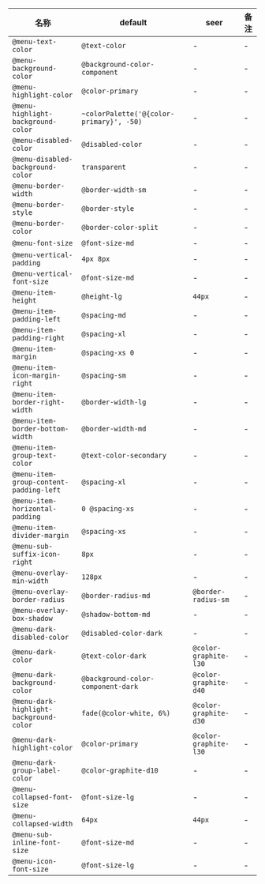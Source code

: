 | 名称 | default | seer | 备注 |
| --- | --- | --- | --- |
| `@menu-text-color` | `@text-color` | - | - |
| `@menu-background-color` | `@background-color-component` | - | - |
| `@menu-highlight-color` | `@color-primary` | - | - |
| `@menu-highlight-background-color` | `~colorPalette('@{color-primary}', -50) ` | - | - |
| `@menu-disabled-color` | `@disabled-color` | - | - |
| `@menu-disabled-background-color` | `transparent` | - | - |
| `@menu-border-width` | `@border-width-sm` | - | - |
| `@menu-border-style` | `@border-style` | - | - |
| `@menu-border-color` | `@border-color-split` | - | - |
| `@menu-font-size` | `@font-size-md` | - | - |
| `@menu-vertical-padding` | `4px 8px` | - | - |
| `@menu-vertical-font-size` | `@font-size-md` | - | - |
| `@menu-item-height` | `@height-lg` | `44px` | - |
| `@menu-item-padding-left` | `@spacing-md` | - | - |
| `@menu-item-padding-right` | `@spacing-xl` | - | - |
| `@menu-item-margin` | `@spacing-xs 0` | - | - |
| `@menu-item-icon-margin-right` | `@spacing-sm` | - | - |
| `@menu-item-border-right-width` | `@border-width-lg` | - | - |
| `@menu-item-border-bottom-width` | `@border-width-md` | - | - |
| `@menu-item-group-text-color` | `@text-color-secondary` | - | - |
| `@menu-item-group-content-padding-left` | `@spacing-xl` | - | - |
| `@menu-item-horizontal-padding` | `0 @spacing-xs` | - | - |
| `@menu-item-divider-margin` | `@spacing-xs` | - | - |
| `@menu-sub-suffix-icon-right` | `8px` | - | - |
| `@menu-overlay-min-width` | `128px` | - | - |
| `@menu-overlay-border-radius` | `@border-radius-md` | `@border-radius-sm` | - |
| `@menu-overlay-box-shadow` | `@shadow-bottom-md` | - | - |
| `@menu-dark-disabled-color` | `@disabled-color-dark` | - | - |
| `@menu-dark-color` | `@text-color-dark` | `@color-graphite-l30` | - |
| `@menu-dark-background-color` | `@background-color-component-dark` | `@color-graphite-d40` | - |
| `@menu-dark-highlight-background-color` | `fade(@color-white, 6%)` | `@color-graphite-d30` | - |
| `@menu-dark-highlight-color` | `@color-primary` | `@color-graphite-l30` | - |
| `@menu-dark-group-label-color` | `@color-graphite-d10` | - | - |
| `@menu-collapsed-font-size` | `@font-size-lg` | - | - |
| `@menu-collapsed-width` | `64px` | `44px` | - |
| `@menu-sub-inline-font-size` | `@font-size-md` | - | - |
| `@menu-icon-font-size` | `@font-size-lg` | - | - |
